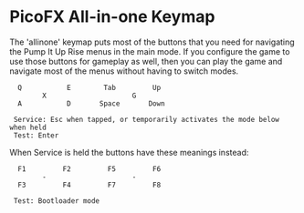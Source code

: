 # PicoFX All-in-one Keymap

The 'allinone' keymap puts most of the buttons that you need for navigating the Pump It Up Rise menus in the main mode. If you configure the game to use those buttons for gameplay as well, then you can play the game and navigate most of the menus without having to switch modes.

```
  Q           E        Tab         Up
        X                     G
  A           D       Space       Down

 Service: Esc when tapped, or temporarily activates the mode below when held
 Test: Enter
```

When Service is held the buttons have these meanings instead:
```
  F1         F2         F5         F6
        -                     -
  F3         F4         F7         F8

 Test: Bootloader mode
```
